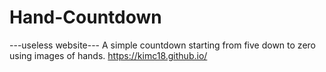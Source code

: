 # Hand-Countdown
---useless website---
A simple countdown starting from five down to zero using images of hands.
https://kimc18.github.io/
